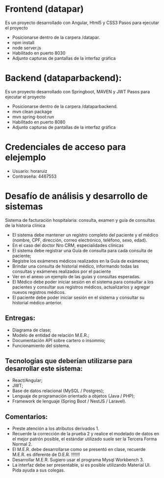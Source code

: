
# Frontend (datapar)

Es un proyecto desarrollado con Angular, Html5 y CSS3
Pasos para ejecutar el proyecto
- Posicionarse dentro de la carpera /datapar.
- npm install
- node server.js
- Habilitado en puerto 8030
- Adjunto capturas de pantallas de la interfaz gráfica

# Backend (dataparbackend):
Es un proyecto desarrollado con Springboot, MAVEN y JWT
Pasos para ejecutar el proyecto
- Posicionarse dentro de la carpera /dataparbackend.
- mvn clean package
- mvn spring-boot:run
- Habilitado en puerto 8080
- Adjunto capturas de pantallas de la interfaz gráfica



# Credenciales de acceso para elejemplo
- Usuario: horaruiz	
- Contraseña: 4467553



# Desafío de análisis y desarrollo de sistemas

Sistema de facturación hospitalaria: consulta, examen y guía de consultas
de la historia clínica

- El sistema debe mantener un registro completo del paciente y el médico (nombre, CPF, dirección, correo electrónico, teléfono, sexo, edad).
- En el caso del doctor Nro CRM, especialidades clínicas
- El sistema debe registrar una Guía de consulta para cada consulta de paciente;
- Registre los exámenes médicos realizados en la Guía de exámenes; 
- Brindar una consulta de historial médico, informando todas las consultas y exámenes realizados por el paciente
- Ver en el anexo un ejemplo de las guías y consultas esperadas.
- El Médico debe poder iniciar sesión en el sistema para consultar a los pacientes y consultar sus registros médicos, actualizarlos y agregar nuevos registros médicos.
- El paciente debe poder iniciar sesión en el sistema y consultar su historial médico anterior.

## Entregas:
- Diagrama de clase;
- Modelo de entidad de relación M.E.R.;
- Documentación API sobre cartero o insomnio;
- Funcionamiento del sistema.

## Tecnologías que deberían utilizarse para desarrollar este sistema:
- React/Angular;
- JWT;
- Base de datos relacional (MySQL / Postgres);
- Lenguaje de programación orientado a objetos (Java / PHP);
- Framework de lenguaje (Spring Boot / NestJS / Laravel).

## Comentarios:
- Preste atención a los atributos derivados 1.
- Recuerde la corrección de la prueba 2 y realice el modelado de datos en el mejor patrón posible, el estándar utilizado suele ser la Tercera Forma Normal 2.
- El M.E.R. debe desarrollarse como se presentó en clase, recuerde M.E.R. es diferente de D.E.R. !!!!!!!
- Desarrollar M.E.R. Sugiero usar el programa Mysql Workbench 3.
- La interfaz debe ser presentable, si es posible utilizando Material UI. Pida ayuda a sus colegas.
